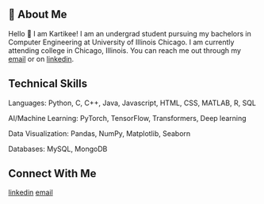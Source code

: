 ## 👩 About Me 
Hello 👋
I am Kartikee! I am an undergrad student pursuing my bachelors in Computer Engineering at University of Illinois Chicago. I am currently attending college in Chicago, Illinois. You can reach me out through my [email](kartikee.shukla@gmail.com) or on [linkedin](https://www.linkedin.com/in/kartikee-shukla/).

## Technical Skills

Languages: Python, C, C++, Java, Javascript, HTML, CSS, MATLAB, R, SQL

AI/Machine Learning: PyTorch, TensorFlow, Transformers, Deep learning

Data Visualization: Pandas, NumPy, Matplotlib, Seaborn

Databases: MySQL, MongoDB

## Connect With Me
[linkedin](https://www.linkedin.com/in/kartikee-shukla/) 
[email](kartikee.shukla@gmail.com)
